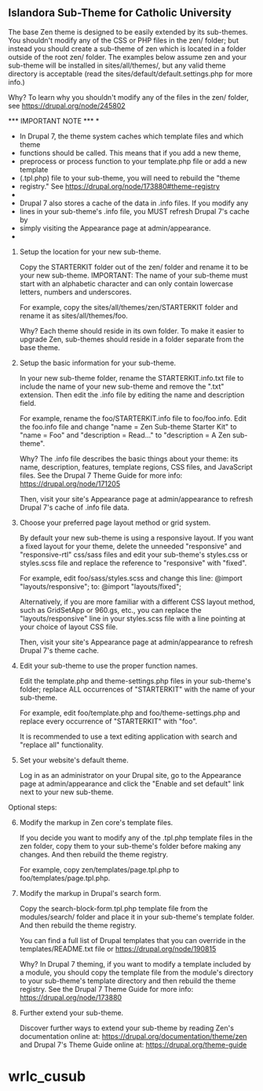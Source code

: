 Islandora Sub-Theme for Catholic University
----------------------

The base Zen theme is designed to be easily extended by its sub-themes. You
shouldn't modify any of the CSS or PHP files in the zen/ folder; but instead you
should create a sub-theme of zen which is located in a folder outside of the
root zen/ folder. The examples below assume zen and your sub-theme will be
installed in sites/all/themes/, but any valid theme directory is acceptable
(read the sites/default/default.settings.php for more info.)

  Why? To learn why you shouldn't modify any of the files in the zen/ folder,
  see https://drupal.org/node/245802


*** IMPORTANT NOTE ***
*
* In Drupal 7, the theme system caches which template files and which theme
* functions should be called. This means that if you add a new theme,
* preprocess or process function to your template.php file or add a new template
* (.tpl.php) file to your sub-theme, you will need to rebuild the "theme
* registry." See https://drupal.org/node/173880#theme-registry
*
* Drupal 7 also stores a cache of the data in .info files. If you modify any
* lines in your sub-theme's .info file, you MUST refresh Drupal 7's cache by
* simply visiting the Appearance page at admin/appearance.
*


 1. Setup the location for your new sub-theme.

    Copy the STARTERKIT folder out of the zen/ folder and rename it to be your
    new sub-theme. IMPORTANT: The name of your sub-theme must start with an
    alphabetic character and can only contain lowercase letters, numbers and
    underscores.

    For example, copy the sites/all/themes/zen/STARTERKIT folder and rename it
    as sites/all/themes/foo.

      Why? Each theme should reside in its own folder. To make it easier to
      upgrade Zen, sub-themes should reside in a folder separate from the base
      theme.

 2. Setup the basic information for your sub-theme.

    In your new sub-theme folder, rename the STARTERKIT.info.txt file to include
    the name of your new sub-theme and remove the ".txt" extension. Then edit
    the .info file by editing the name and description field.

    For example, rename the foo/STARTERKIT.info file to foo/foo.info. Edit the
    foo.info file and change "name = Zen Sub-theme Starter Kit" to "name = Foo"
    and "description = Read..." to "description = A Zen sub-theme".

      Why? The .info file describes the basic things about your theme: its
      name, description, features, template regions, CSS files, and JavaScript
      files. See the Drupal 7 Theme Guide for more info:
      https://drupal.org/node/171205

    Then, visit your site's Appearance page at admin/appearance to refresh
    Drupal 7's cache of .info file data.

 3. Choose your preferred page layout method or grid system.

    By default your new sub-theme is using a responsive layout. If you want a
    fixed layout for your theme, delete the unneeded "responsive" and
    "responsive-rtl" css/sass files and edit your sub-theme's styles.css
    or styles.scss file and replace the reference to "responsive" with
    "fixed".

    For example, edit foo/sass/styles.scss and change this line:
      @import "layouts/responsive";
    to:
      @import "layouts/fixed";

    Alternatively, if you are more familiar with a different CSS layout method,
    such as GridSetApp or 960.gs, etc., you can replace the
    "layouts/responsive" line in your styles.scss file with a line
    pointing at your choice of layout CSS file.

    Then, visit your site's Appearance page at admin/appearance to refresh
    Drupal 7's theme cache.

 4. Edit your sub-theme to use the proper function names.

    Edit the template.php and theme-settings.php files in your sub-theme's
    folder; replace ALL occurrences of "STARTERKIT" with the name of your
    sub-theme.

    For example, edit foo/template.php and foo/theme-settings.php and replace
    every occurrence of "STARTERKIT" with "foo".

    It is recommended to use a text editing application with search and
    "replace all" functionality.

 5. Set your website's default theme.

    Log in as an administrator on your Drupal site, go to the Appearance page at
    admin/appearance and click the "Enable and set default" link next to your
    new sub-theme.


Optional steps:

 6. Modify the markup in Zen core's template files.

    If you decide you want to modify any of the .tpl.php template files in the
    zen folder, copy them to your sub-theme's folder before making any changes.
    And then rebuild the theme registry.

    For example, copy zen/templates/page.tpl.php to foo/templates/page.tpl.php.

 7. Modify the markup in Drupal's search form.

    Copy the search-block-form.tpl.php template file from the modules/search/
    folder and place it in your sub-theme's template folder. And then rebuild
    the theme registry.

    You can find a full list of Drupal templates that you can override in the
    templates/README.txt file or https://drupal.org/node/190815

      Why? In Drupal 7 theming, if you want to modify a template included by a
      module, you should copy the template file from the module's directory to
      your sub-theme's template directory and then rebuild the theme registry.
      See the Drupal 7 Theme Guide for more info: https://drupal.org/node/173880

 8. Further extend your sub-theme.

    Discover further ways to extend your sub-theme by reading Zen's
    documentation online at:
      https://drupal.org/documentation/theme/zen
    and Drupal 7's Theme Guide online at:
      https://drupal.org/theme-guide
# wrlc_cusub
